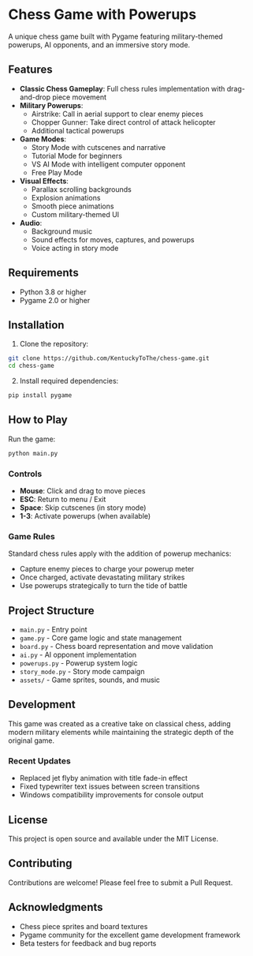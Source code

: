 # Chess Game with Powerups

A unique chess game built with Pygame featuring military-themed powerups, AI opponents, and an immersive story mode.

## Features

- **Classic Chess Gameplay**: Full chess rules implementation with drag-and-drop piece movement
- **Military Powerups**: 
  - Airstrike: Call in aerial support to clear enemy pieces
  - Chopper Gunner: Take direct control of attack helicopter
  - Additional tactical powerups
- **Game Modes**:
  - Story Mode with cutscenes and narrative
  - Tutorial Mode for beginners
  - VS AI Mode with intelligent computer opponent
  - Free Play Mode
- **Visual Effects**:
  - Parallax scrolling backgrounds
  - Explosion animations
  - Smooth piece animations
  - Custom military-themed UI
- **Audio**:
  - Background music
  - Sound effects for moves, captures, and powerups
  - Voice acting in story mode

## Requirements

- Python 3.8 or higher
- Pygame 2.0 or higher

## Installation

1. Clone the repository:
```bash
git clone https://github.com/KentuckyToThe/chess-game.git
cd chess-game
```

2. Install required dependencies:
```bash
pip install pygame
```

## How to Play

Run the game:
```bash
python main.py
```

### Controls

- **Mouse**: Click and drag to move pieces
- **ESC**: Return to menu / Exit
- **Space**: Skip cutscenes (in story mode)
- **1-3**: Activate powerups (when available)

### Game Rules

Standard chess rules apply with the addition of powerup mechanics:
- Capture enemy pieces to charge your powerup meter
- Once charged, activate devastating military strikes
- Use powerups strategically to turn the tide of battle

## Project Structure

- `main.py` - Entry point
- `game.py` - Core game logic and state management
- `board.py` - Chess board representation and move validation
- `ai.py` - AI opponent implementation
- `powerups.py` - Powerup system logic
- `story_mode.py` - Story mode campaign
- `assets/` - Game sprites, sounds, and music

## Development

This game was created as a creative take on classical chess, adding modern military elements while maintaining the strategic depth of the original game.

### Recent Updates

- Replaced jet flyby animation with title fade-in effect
- Fixed typewriter text issues between screen transitions
- Windows compatibility improvements for console output

## License

This project is open source and available under the MIT License.

## Contributing

Contributions are welcome! Please feel free to submit a Pull Request.

## Acknowledgments

- Chess piece sprites and board textures
- Pygame community for the excellent game development framework
- Beta testers for feedback and bug reports